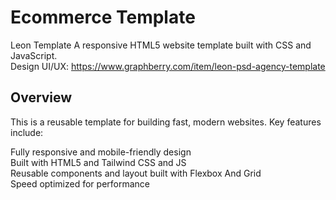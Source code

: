# Ecommerce Template

Leon Template A responsive HTML5 website template built with CSS and JavaScript. \
Design UI/UX: https://www.graphberry.com/item/leon-psd-agency-template

## Overview

This is a reusable template for building fast, modern websites. Key features include:

Fully responsive and mobile-friendly design \
Built with HTML5 and Tailwind CSS and JS \
Reusable components and layout built with Flexbox And Grid \
Speed optimized for performance
